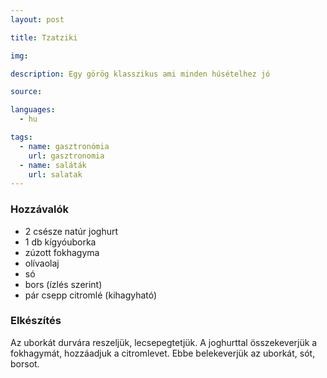 ```yaml
---
layout: post

title: Tzatziki

img:

description: Egy görög klasszikus ami minden húsételhez jó

source:

languages:
  - hu

tags:
  - name: gasztronómia
    url: gasztronomia
  - name: saláták
    url: salatak
---
```


### Hozzávalók
 - 2 csésze natúr joghurt
 - 1 db kígyóuborka
 - zúzott fokhagyma
 - olívaolaj
 - só
 - bors (ízlés szerint)
 - pár csepp citromlé (kihagyható)


### Elkészítés
Az uborkát durvára reszeljük, lecsepegtetjük. A joghurttal összekeverjük a
 fokhagymát, hozzáadjuk a citromlevet. Ebbe belekeverjük az uborkát, sót, 
 borsot.

